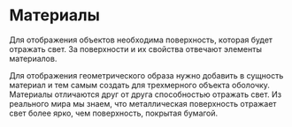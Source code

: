 # Материалы

Для отображения объектов необходима поверхность, которая будет отражать свет. 
За поверхности и их свойства отвечают элементы материалов.

Для отображения геометрического образа нужно добавить в сущность материал 
и тем самым создать для трехмерного объекта оболочку. 
Материалы отличаются друг от друга способностью отражать свет. 
Из реального мира мы знаем, что металлическая поверхность отражает свет более ярко, 
чем поверхность, покрытая бумагой.
